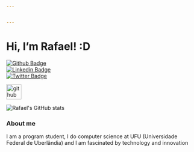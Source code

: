 ```yaml
---


---
```


<h1 id="hi-im-rafael-d">Hi, I’m Rafael! :D</h1>
<p><a href="https://github.com/rafabm90"><img src="https://img.shields.io/badge/-Github-000?style=flat-square&amp;logo=Github&amp;logoColor=white&amp;link=https://github.com/fagnerpsantos" alt="Github Badge"></a><br>
<a href="https://www.linkedin.com/in/rafael-borges-3025b719b/"><img src="https://img.shields.io/badge/-LinkedIn-blue?style=flat-square&amp;logo=Linkedin&amp;logoColor=white&amp;link=https://www.linkedin.com/in/fagnerpsantos/" alt="Linkedin Badge"></a><br>
<a href="https://twitter.com/fael_04"><img src="https://img.shields.io/badge/-Twitter-1ca0f1?style=flat-square&amp;labelColor=1ca0f1&amp;logo=twitter&amp;logoColor=white&amp;link=https://twitter.com/fagnerpsantos" alt="Twitter Badge"></a></p>

[<img src='https://cdn.jsdelivr.net/npm/simple-icons@3.0.1/icons/github.svg' alt='github' height='40'>](https://github.com/rafabm90)  

![Rafael's GitHub stats](https://github-readme-stats.vercel.app/api?username=anuraghazra&show_icons=true&theme=radical)

<h3 id="about-me">About me</h3>
<p>I am a program student, I do computer science at UFU (Universidade Federal de Uberlândia) and I am fascinated by technology and innovation</p>

